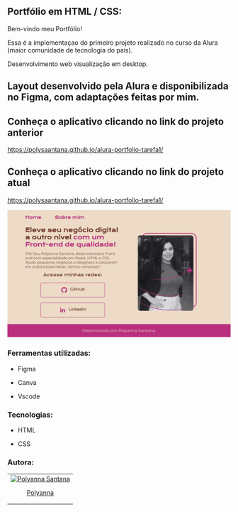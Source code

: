
## Portfólio em HTML / CSS:

Bem-vindo meu Portfólio! 

Essa é a implementaçao do primeiro projeto realizado no curso da Alura (maior comunidade de tecnologia do país).

Desenvolvimento web visualização em desktop.


## Layout desenvolvido pela Alura e disponibilizada no Figma, com adaptações feitas por mim. 

## Conheça o aplicativo clicando no link do projeto anterior
https://polysaantana.github.io/alura-portfolio-tarefa1/

## Conheça o aplicativo clicando no link do projeto atual
https://polysaantana.github.io/alura-portfolio-tarefa1/


<div align="center">
  <img src="./img/porfofio.png" alt="portfolio"/>
</div>


### Ferramentas utilizadas: 

* Figma

* Canva

* Vscode

 

### Tecnologias:

* HTML

* CSS


### Autora:
<table>
  <tbody>
    <tr>
	    <td align="center" valign="top">  <a href="https://github.com/polysaantana"> <img src="https://avatars.githubusercontent.com/u/138715912?v=4" width="115" alt="Polyanna Santana"/>
          <br /> <p>Polyanna</p> </a>
      </td>
      </td>
    </tr>
  </tbody>
</table>
